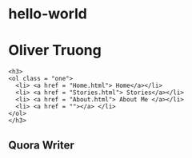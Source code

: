 # hello-world


<!DOCTYPE html>
<html>
<body class = "homePic">
    
    
    
<head>  <link href = "style.css" type = "text/css" rel = "stylesheet"></head>  
    
<h1 class = "name"> Oliver Truong</h1>

    
    <h3>
    <ol class = "one">
      <li> <a href = "Home.html"> Home</a></li>
      <li> <a href = "Stories.html"> Stories</a></li>
      <li> <a href = "About.html"> About Me </a></li>
      <li> <a href = ""></a> </li>
    </ol>
    </h3>
    
    
    
<h2> Quora Writer</h2>


    
    
    
</body>   
<html>

